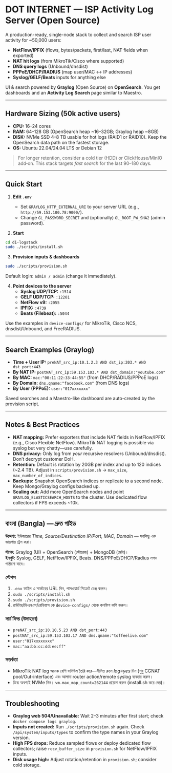 # DOT INTERNET — ISP Activity Log Server (Open Source)

A production-ready, single-node stack to collect and search ISP user activity for ~50,000 users:
- **NetFlow/IPFIX** (flows, bytes/packets, first/last, NAT fields when exported)
- **NAT hit logs** (from MikroTik/Cisco where supported)
- **DNS query logs** (Unbound/dnsdist)
- **PPPoE/DHCP/RADIUS** (map user/MAC ↔ IP addresses)
- **Syslog/GELF/Beats** inputs for anything else

UI & search powered by **Graylog** (Open Source) on **OpenSearch**. You get dashboards and an **Activity Log Search** page similar to Maestro.

---

## Hardware Sizing (50k active users)
- **CPU:** 16–24 cores
- **RAM:** 64–128 GB (OpenSearch heap ~16–32GB; Graylog heap ~8GB)
- **DISK:** NVMe SSD 4–8 TB usable for hot logs (RAID1 or RAID10). Keep the OpenSearch data path on the fastest storage.
- **OS:** Ubuntu 22.04/24.04 LTS or Debian 12

> For longer retention, consider a cold tier (HDD) or ClickHouse/MinIO add‑on. This stack targets *fast search* for the last 90–180 days.

---

## Quick Start

1) **Edit `.env`**
   - Set `GRAYLOG_HTTP_EXTERNAL_URI` to your server URL (e.g., `http://59.153.100.78:9000/`).
   - Change `GL_PASSWORD_SECRET` and (optionally) `GL_ROOT_PW_SHA2` (admin password).

2) **Start**
```bash
cd di-logstack
sudo ./scripts/install.sh
```

3) **Provision inputs & dashboards**
```bash
sudo ./scripts/provision.sh
```
Default login: `admin / admin` (change it immediately).

4) **Point devices to the server**
   - **Syslog UDP/TCP:** `:1514`
   - **GELF UDP/TCP:** `:12201`
   - **NetFlow v9:** `:2055`
   - **IPFIX:** `:4739`
   - **Beats (Filebeat):** `:5044`

Use the examples in `device-configs/` for MikroTik, Cisco NCS, dnsdist/Unbound, and FreeRADIUS.

---

## Search Examples (Graylog)

- **Time + User IP:** `preNAT_src_ip:10.1.2.3 AND dst_ip:203.* AND dst_port:443`
- **By NAT IP:** `postNAT_src_ip:59.153.103.* AND dst_domain:"youtube.com"`
- **By MAC:** `mac:"00:11:22:33:44:55"` (from DHCP/RADIUS/PPPoE logs)
- **By Domain:** `dns.qname:"facebook.com"` (from DNS logs)
- **By User (PPPoE):** `user:"017xxxxxxx"`

Saved searches and a Maestro-like dashboard are auto-created by the provision script.

---

## Notes & Best Practices

- **NAT mapping:** Prefer exporters that include NAT fields in NetFlow/IPFIX (e.g., Cisco Flexible NetFlow). MikroTik NAT logging is possible via syslog but very chatty—use carefully.
- **DNS privacy:** Only log from *your* recursive resolvers (Unbound/dnsdist). Don’t decrypt customer DoH.
- **Retention:** Default is rotation by 20GB per index and up to 120 indices (~2.4 TB). Adjust in `scripts/provision.sh` → `max_size`, `max_number_of_indices`.
- **Backups:** Snapshot OpenSearch indices or replicate to a second node. Keep Mongo/Graylog configs backed up.
- **Scaling out:** Add more OpenSearch nodes and point `GRAYLOG_ELASTICSEARCH_HOSTS` to the cluster. Use dedicated flow collectors if FPS exceeds ~10k.

---

## বাংলা (Bangla) — দ্রুত গাইড

**উদ্দেশ্য:** ইউজারের *Time, Source/Destination IP/Port, MAC, Domain* — সবকিছু এক জায়গায় ট্রেস করা।

**স্ট্যাক:** Graylog (UI) + OpenSearch (স্টোরেজ) + MongoDB (মেটা)।  
**ইনপুট:** Syslog, GELF, NetFlow/IPFIX, Beats. DNS/PPPoE/DHCP/Radius লগও পাঠানো যাবে।

### স্টেপস
1. `.env` ফাইল এ সার্ভারের URL দিন, পাসওয়ার্ড সিক্রেট চেঞ্জ করুন।
2. `sudo ./scripts/install.sh`
3. `sudo ./scripts/provision.sh`
4. রাউটার/ডিএনএস/রেডিয়াস কে `device-configs/` থেকে কনফিগ কপি করুন।

### সার্চ ফিল্ড (উদাহরণ)
- `preNAT_src_ip:10.10.5.23 AND dst_port:443`
- `postNAT_src_ip:59.153.103.17 AND dns.qname:"toffeelive.com"`
- `user:"017xxxxxxxx"`
- `mac:"aa:bb:cc:dd:ee:ff"`

### সতর্কতা
- MikroTik NAT log অনেক বেশি ভলিউম তৈরি করে—সীমিত রুলে *log=yes* দিন (শুধু CGNAT pool/Out-interface) এবং আলাদা router action/remote syslog ব্যবহার করুন।
- ডিস্ক অবশ্যই NVMe নিন। `vm.max_map_count=262144` প্রয়োগ করুন (install.sh করে দেয়)।

---

## Troubleshooting

- **Graylog web 504/Unavailable:** Wait 2–3 minutes after first start; check `docker compose logs graylog`.
- **Inputs not created:** Run `./scripts/provision.sh` again. Check `/api/system/inputs/types` to confirm the type names in your Graylog version.
- **High FPS drops:** Reduce sampled flows or deploy dedicated flow collectors; raise `recv_buffer_size` in `provision.sh` for NetFlow/IPFIX inputs.
- **Disk usage high:** Adjust rotation/retention in `provision.sh`; consider cold storage.
